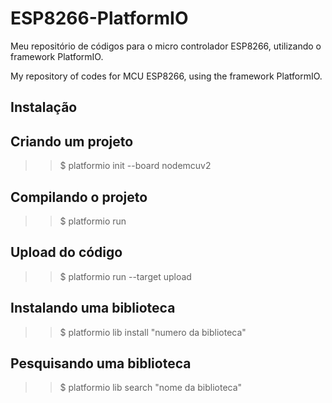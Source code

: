 # ESP8266-PlatformIO
Meu repositório de códigos para o micro controlador ESP8266, utilizando o framework PlatformIO.

My repository of codes for MCU ESP8266, using the framework PlatformIO.

## Instalação

## Criando um projeto

>> $ platformio init --board nodemcuv2

## Compilando o projeto

>> $ platformio run

## Upload do código

>> $ platformio run --target upload

## Instalando uma biblioteca

>> $ platformio lib install "numero da biblioteca"

## Pesquisando uma biblioteca

>> $ platformio lib search "nome da biblioteca"
